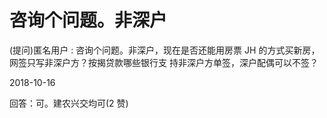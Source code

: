 # 咨询个问题。非深户

(提问)匿名用户 : 咨询个问题。非深户，现在是否还能用房票 JH 的方式买新房，网签只写非深户方？按揭贷款哪些银行支 持非深户方单签，深户配偶可以不签？

2018-10-16

回答：可。建农兴交均可(2 赞)
